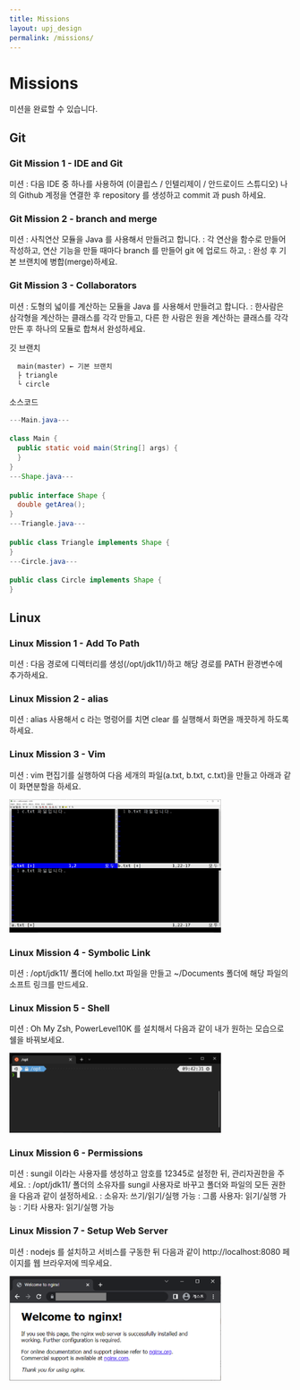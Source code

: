 ```yaml
---
title: Missions
layout: upj_design
permalink: /missions/
---
```


# Missions

미션을 완료할 수 있습니다.

## Git

### Git Mission 1 - IDE and Git

미션
: 다음 IDE 중 하나를 사용하여 (이클립스 / 인텔리제이 / 안드로이드 스튜디오) 나의 Github 계정을 연결한 후 repository 를 생성하고 commit 과 push 하세요.

### Git Mission 2 - branch and merge

미션
: 사칙연산 모듈을 Java 를 사용해서 만들려고 합니다.
: 각 연산을 함수로 만들어 작성하고, 연산 기능을 만들 때마다 branch 를 만들어 git 에 업로드 하고,
: 완성 후 기본 브랜치에 병합(merge)하세요.

### Git Mission 3 - Collaborators

미션
: 도형의 넓이를 계산하는 모듈을 Java 를 사용해서 만들려고 합니다.
: 한사람은 삼각형을 계산하는 클래스를 각각 만들고, 다른 한 사람은 원을 계산하는 클래스를 각각 만든 후 하나의 모듈로 합쳐서 완성하세요.

깃 브랜치

```text
  main(master) ← 기본 브랜치
  ├ triangle
  └ circle
```

소스코드

```java
---Main.java---

class Main {
  public static void main(String[] args) {
  }
}
---Shape.java---

public interface Shape {
  double getArea();
}
---Triangle.java---

public class Triangle implements Shape {
}
---Circle.java---

public class Circle implements Shape {
}
```

## Linux

### Linux Mission 1 - Add To Path

미션
: 다음 경로에 디렉터리를 생성(/opt/jdk11/)하고 해당 경로를 PATH 환경변수에 추가하세요.

### Linux Mission 2 - alias

미션
: alias 사용해서 c 라는 명령어를 치면 clear 를 실행해서 화면을 깨끗하게 하도록 하세요.

### Linux Mission 3 - Vim

미션
: vim 편집기를 실행하여 다음 세개의 파일(a.txt, b.txt, c.txt)을 만들고 아래과 같이 화면분할을 하세요.

<a href="/assets/images/linux-missiong-03.png" target="_blank">
<img src="/assets/images/linux-missiong-03.png" style="width: 75%; height:auto; "/>
</a>

### Linux Mission 4 - Symbolic Link

미션
: /opt/jdk11/ 폴더에 hello.txt 파일을 만들고 ~/Documents 폴더에 해당 파일의 소프트 링크를 만드세요.

### Linux Mission 5 - Shell

미션
: Oh My Zsh, PowerLevel10K 를 설치해서 다음과 같이 내가 원하는 모습으로 쉘을 바꿔보세요.

<a href="/assets/images/linux-missiong-05.png" target="_blank">
<img src="/assets/images/linux-missiong-05.png" style="width: 75%; height:auto; "/>
</a>

### Linux Mission 6 - Permissions

미션
: sungil 이라는 사용자를 생성하고 암호를 12345로 설정한 뒤, 관리자권한을 주세요.
: /opt/jdk11/ 폴더의 소유자를 sungil 사용자로 바꾸고 폴더와 파일의 모든 권한을 다음과 같이 설정하세요.
: 소유자: 쓰기/읽기/실행 가능
: 그룹 사용자: 읽기/실행 가능
: 기타 사용자: 읽기/실행 가능

### Linux Mission 7 - Setup Web Server

미션
: nodejs 를 설치하고 서비스를 구동한 뒤 다음과 같이 http://localhost:8080 페이지를 웹 브라우저에 띄우세요.

<a href="/assets/images/linux-missiong-07.png" target="_blank">
<img src="/assets/images/linux-missiong-07.png" style="width: 75%; height:auto; "/>
</a>
